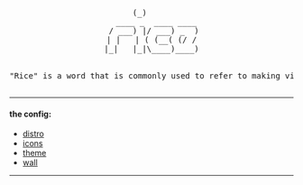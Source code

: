 <pre align="center">
      (_)           
  ____ _  ____ ____
 / ___) |/ ___) _  )
| |   | ( (__( (/ /
|_|   |_|\____)____)

<center>
"Rice" is a word that is commonly used to refer to making visual improvements and customization's on one's desktop.
</center>
</pre>

---
#### the config:
* [distro](https://www.ubuntu.com/download/desktop?)
* [icons](https://github.com/numixproject/numix-icon-theme-circle)
* [theme](https://github.com/numixproject/numix-gtk-theme)
* [wall](http://color.aurlien.net/#073642)
---


<!-- ![screenshot](https://i.imgur.com/MrpKKBD.png) -->
